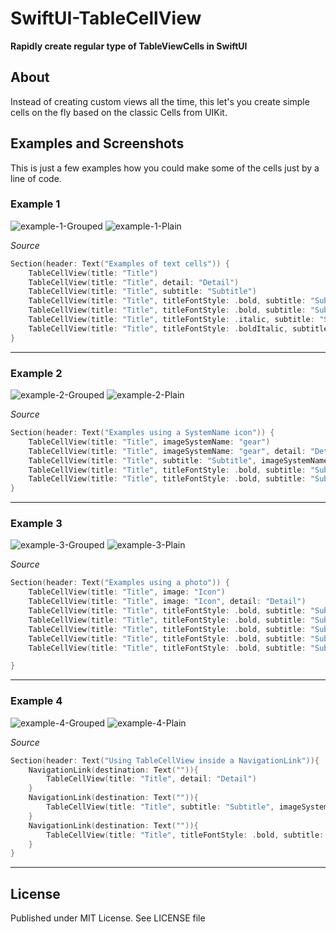 # SwiftUI-TableCellView

__Rapidly create regular type of TableViewCells in SwiftUI__

## About

Instead of creating custom views all the time, this let's you create simple cells on the fly based on the classic Cells from UIKit. 



## Examples and Screenshots

This is just a few examples how you could make some of the cells just by a line of code.



### Example 1

![example-1-Grouped](https://gitlab.com/renegadevi/swiftui-tablecellview/raw/master/screenshots/01_Grouped.png)
![example-1-Plain](https://gitlab.com/renegadevi/swiftui-tablecellview/raw/master/screenshots/01_Plain.png)

*Source*

```swift
Section(header: Text("Examples of text cells")) {
    TableCellView(title: "Title")
    TableCellView(title: "Title", detail: "Detail")
    TableCellView(title: "Title", subtitle: "Subtitle")
    TableCellView(title: "Title", titleFontStyle: .bold, subtitle: "Subtitle")
    TableCellView(title: "Title", titleFontStyle: .bold, subtitle: "Subtitle", detail: "Detail")
    TableCellView(title: "Title", titleFontStyle: .italic, subtitle: "Subtitle", detail: "Detail")
    TableCellView(title: "Title", titleFontStyle: .boldItalic, subtitle: "Subtitle", detail: "Detail")
}
```

---



### Example 2

![example-2-Grouped](https://gitlab.com/renegadevi/swiftui-tablecellview/raw/master/screenshots/02_Grouped.png)
![example-2-Plain](https://gitlab.com/renegadevi/swiftui-tablecellview/raw/master/screenshots/02_Plain.png)

*Source*

```swift
Section(header: Text("Examples using a SystemName icon")) {
    TableCellView(title: "Title", imageSystemName: "gear")
    TableCellView(title: "Title", imageSystemName: "gear", detail: "Detail")
    TableCellView(title: "Title", subtitle: "Subtitle", imageSystemName: "gear")
    TableCellView(title: "Title", titleFontStyle: .bold, subtitle: "Subtitle", imageSystemName: "gear")
    TableCellView(title: "Title", titleFontStyle: .bold, subtitle: "Subtitle", imageSystemName: "gear", detail: "Detail")
}
```

---



### Example 3

![example-3-Grouped](https://gitlab.com/renegadevi/swiftui-tablecellview/raw/master/screenshots/03_Grouped.png)
![example-3-Plain](https://gitlab.com/renegadevi/swiftui-tablecellview/raw/master/screenshots/03_Plain.png)

*Source*

```swift
Section(header: Text("Examples using a photo")) {
    TableCellView(title: "Title", image: "Icon")
    TableCellView(title: "Title", image: "Icon", detail: "Detail")
    TableCellView(title: "Title", titleFontStyle: .bold, subtitle: "Subtitle", image: "Icon", detail: "Detail")
    TableCellView(title: "Title", titleFontStyle: .bold, subtitle: "Subtitle", image: "Icon", imageRadius: 5, detail: "Detail")
    TableCellView(title: "Title", titleFontStyle: .bold, subtitle: "Subtitle", image: "Icon", imageRadius: 20)
    TableCellView(title: "Title", titleFontStyle: .bold, subtitle: "Subtitle", image: "Icon", imageSize: 50, imageRadius: 50, detail: "Detail")
    TableCellView(title: "Title", titleFontStyle: .bold, subtitle: "Subtitle", image: "Icon", imageSize: 75, imageRadius: 20, detail: "Detail")

}
```

---



### Example 4

![example-4-Grouped](https://gitlab.com/renegadevi/swiftui-tablecellview/raw/master/screenshots/04_Grouped.png)
![example-4-Plain](https://gitlab.com/renegadevi/swiftui-tablecellview/raw/master/screenshots/04_Plain.png)

*Source*

```swift
Section(header: Text("Using TableCellView inside a NavigationLink")){
    NavigationLink(destination: Text("")){
        TableCellView(title: "Title", detail: "Detail")
    }
    NavigationLink(destination: Text("")){
        TableCellView(title: "Title", subtitle: "Subtitle", imageSystemName: "gear", detail: "Detail")
    }
    NavigationLink(destination: Text("")){
        TableCellView(title: "Title", titleFontStyle: .bold, subtitle: "Subtitle", image: "Icon", imageRadius: 20, detail: "Detail")
    }
}
```

---



## License

Published under MIT License. See LICENSE file
